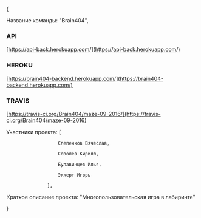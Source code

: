 {

   Название команды: "Brain404",

   ### API
   [https://api-back.herokuapp.com/](https://api-back.herokuapp.com/)

   ### HEROKU
   [https://brain404-backend.herokuapp.com/](https://brain404-backend.herokuapp.com/)

   ### TRAVIS
   [https://travis-ci.org/Brain404/maze-09-2016/](https://travis-ci.org/Brain404/maze-09-2016)

   Участники проекта: [
   
                       Слепенков Вячеслав,
                       
                       Соболев Кирилл,
                       
                       Булавинцев Илья,
                       
                       Эккерт Игорь    
                       
                   ],
                   
   Краткое описание проекта: "Многопользовательская игра в лабиринте"
   
}
   